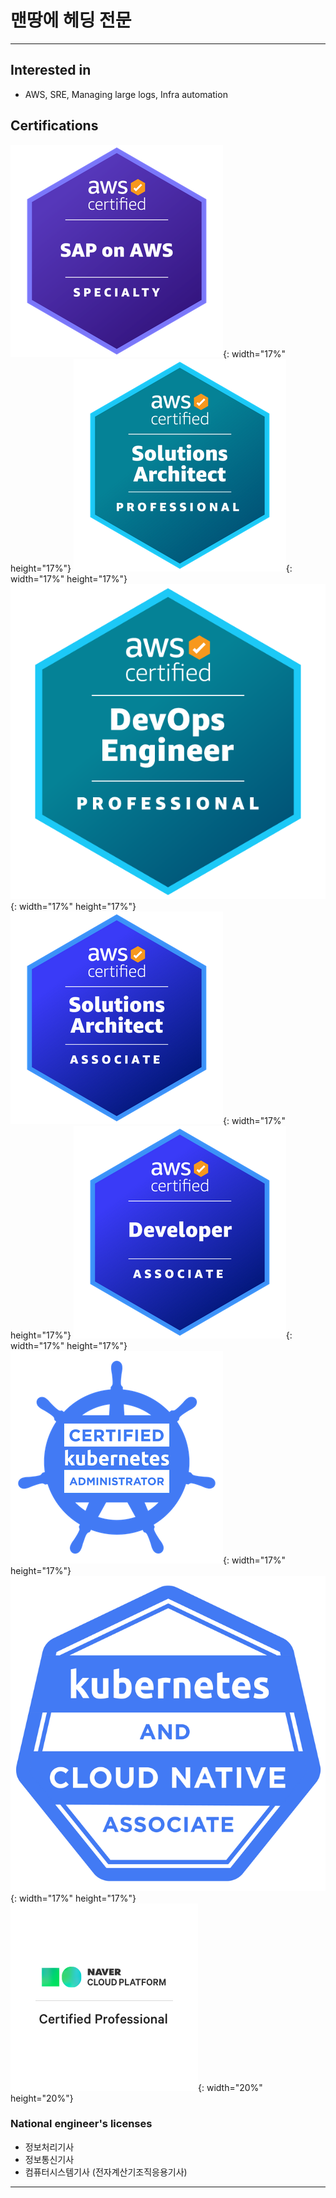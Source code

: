 # 맨땅에 헤딩 전문

---
## Interested in
- AWS, SRE, Managing large logs, Infra automation

## Certifications

![aws_pas](aws_pas.png){: width="17%" height="17%"}
![aws_sap](aws_sap.png){: width="17%" height="17%"}
![aws_dop](aws_dop.png){: width="17%" height="17%"}
![aws_saa](aws_saa.png){: width="17%" height="17%"}
![aws_dva](aws_dva.png){: width="17%" height="17%"}
![cka](cka.png){: width="17%" height="17%"}
![kcna](kcna.png){: width="17%" height="17%"}
![nbp_ncp](NCP.png){: width="20%" height="20%"}

### National engineer's licenses
- 정보처리기사
- 정보통신기사
- 컴퓨터시스템기사 (전자계산기조직응용기사)
---
